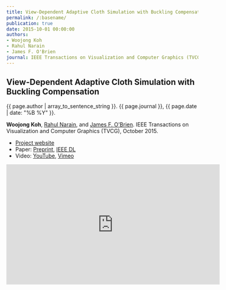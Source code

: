 ```yaml
---
title: View-Dependent Adaptive Cloth Simulation with Buckling Compensation
permalink: /:basename/
publication: true
date: 2015-10-01 00:00:00
authors:
- Woojong Koh
- Rahul Narain
- James F. O'Brien
journal: IEEE Transactions on Visualization and Computer Graphics (TVCG)
---
```


## View-Dependent Adaptive Cloth Simulation with Buckling Compensation
{{ page.author | array_to_sentence_string }}.
{{ page.journal }}, {{ page.date | date: "%B %Y" }}.

**Woojong Koh**, [Rahul Narain](http://www.eecs.berkeley.edu/~narain/), and [James F. O'Brien](http://www.cs.berkeley.edu/~job/).
IEEE Transactions on Visualization and Computer Graphics (TVCG), October 2015.

* [Project website](http://graphics.berkeley.edu/papers/Koh-VDA-2015-10/)
* Paper: [Preprint](Koh-VDA-2015-11.pdf), [IEEE DL](http://ieeexplore.ieee.org/xpl/articleDetails.jsp?arnumber=7127098)
* Video: [YouTube](http://youtu.be/71TOPXD9j4E), [Vimeo](https://vimeo.com/142075649)

<iframe width="560" height="315" src="https://www.youtube.com/embed/71TOPXD9j4E" frameborder="0" allow="accelerometer; autoplay; clipboard-write; encrypted-media; gyroscope; picture-in-picture" allowfullscreen></iframe>
